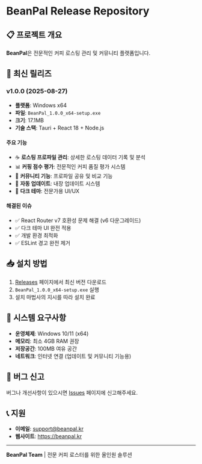 # BeanPal Release Repository

## 📋 프로젝트 개요
**BeanPal**은 전문적인 커피 로스팅 관리 및 커뮤니티 플랫폼입니다.

## 🚀 최신 릴리즈

### v1.0.0 (2025-08-27)
- **플랫폼**: Windows x64
- **파일**: `BeanPal_1.0.0_x64-setup.exe`
- **크기**: 17.1MB
- **기술 스택**: Tauri + React 18 + Node.js

#### 주요 기능
- ☕ **로스팅 프로파일 관리**: 상세한 로스팅 데이터 기록 및 분석
- 📊 **커핑 점수 평가**: 전문적인 커피 품질 평가 시스템
- 👥 **커뮤니티 기능**: 프로파일 공유 및 비교 기능
- 🔄 **자동 업데이트**: 내장 업데이트 시스템
- 🎨 **다크 테마**: 전문가용 UI/UX

#### 해결된 이슈
- ✅ React Router v7 호환성 문제 해결 (v6 다운그레이드)
- ✅ 다크 테마 UI 완전 적용
- ✅ 개발 환경 최적화
- ✅ ESLint 경고 완전 제거

## 📥 설치 방법

1. [Releases](https://github.com/chrysaor80/BeanPal-Release-/releases) 페이지에서 최신 버전 다운로드
2. `BeanPal_1.0.0_x64-setup.exe` 실행
3. 설치 마법사의 지시를 따라 설치 완료

## 🔧 시스템 요구사항

- **운영체제**: Windows 10/11 (x64)
- **메모리**: 최소 4GB RAM 권장
- **저장공간**: 100MB 여유 공간
- **네트워크**: 인터넷 연결 (업데이트 및 커뮤니티 기능용)

## 🐛 버그 신고

버그나 개선사항이 있으시면 [Issues](https://github.com/chrysaor80/BeanPal-Release-/issues) 페이지에 신고해주세요.

## 📞 지원

- **이메일**: support@beanpal.kr
- **웹사이트**: https://beanpal.kr

---

**BeanPal Team** | 전문 커피 로스터를 위한 올인원 솔루션